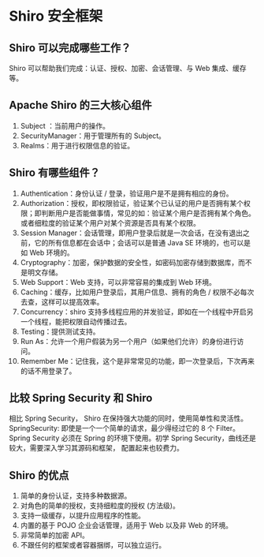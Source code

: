 Shiro 安全框架
==========

## Shiro 可以完成哪些工作？

Shiro 可以帮助我们完成：认证、授权、加密、会话管理、与 Web 集成、缓存等。

## Apache Shiro 的三大核心组件

1.  Subject ：当前用户的操作。
2.  SecurityManager：用于管理所有的 Subject。
3.  Realms：用于进行权限信息的验证。

## Shiro 有哪些组件？

1.  Authentication：身份认证 / 登录，验证用户是不是拥有相应的身份。
2.  Authorization：授权，即权限验证，验证某个已认证的用户是否拥有某个权限；即判断用户是否能做事情，常见的如：验证某个用户是否拥有某个角色。或者细粒度的验证某个用户对某个资源是否具有某个权限。
3.  Session Manager：会话管理，即用户登录后就是一次会话，在没有退出之前，它的所有信息都在会话中；会话可以是普通 Java SE 环境的，也可以是如 Web 环境的。
4.  Cryptography：加密，保护数据的安全性，如密码加密存储到数据库，而不是明文存储。
5.  Web Support：Web 支持，可以非常容易的集成到 Web 环境。
6.  Caching：缓存，比如用户登录后，其用户信息、拥有的角色 / 权限不必每次去查，这样可以提高效率。
7.  Concurrency：shiro 支持多线程应用的并发验证，即如在一个线程中开启另一个线程，能把权限自动传播过去。
8.  Testing：提供测试支持。
9.  Run As：允许一个用户假装为另一个用户（如果他们允许）的身份进行访问。
10.  Remember Me：记住我，这个是非常常见的功能，即一次登录后，下次再来的话不用登录了。

## 比较 Spring Security 和 Shiro

相比 Spring Security， Shiro 在保持强大功能的同时，使用简单性和灵活性。 SpringSecurity: 即使是一个一个简单的请求，最少得经过它的 8 个 Filter。Spring Security 必须在 Spring 的环境下使用。初学 Spring Security，曲线还是较大，需要深入学习其源码和框架， 配置起来也较费力。

## Shiro 的优点

1.  简单的身份认证，支持多种数据源。
2.  对角色的简单的授权，支持细粒度的授权 (方法级)。
3.  支持一级缓存，以提升应用程序的性能。
4.  内置的基于 POJO 企业会话管理，适用于 Web 以及非 Web 的环境。
5.  非常简单的加密 API。
6.  不跟任何的框架或者容器捆绑，可以独立运行。